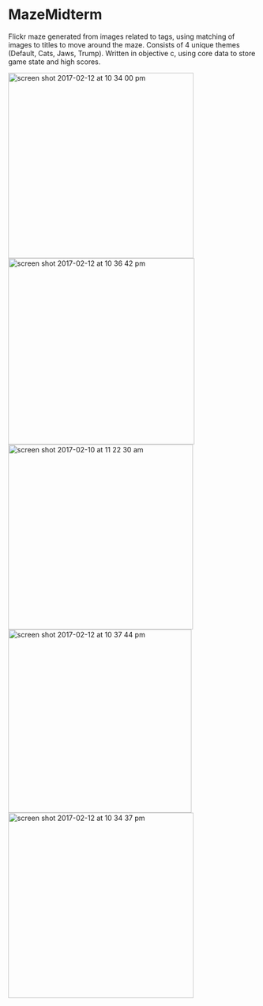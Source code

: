 # MazeMidterm

Flickr maze generated from images related to tags, using matching of images to titles to move around the maze.
Consists of 4 unique themes (Default, Cats, Jaws, Trump).
Written in objective c, using core data to store game state and high scores.

<img width="375" alt="screen shot 2017-02-12 at 10 34 00 pm" src="https://cloud.githubusercontent.com/assets/22183710/22870406/11729d12-f175-11e6-8b96-c226cfad55ed.png">

<img width="377" alt="screen shot 2017-02-12 at 10 36 42 pm" src="https://cloud.githubusercontent.com/assets/22183710/22870414/1dba8166-f175-11e6-8320-3bb1099d48b1.png">

<img width="374" alt="screen shot 2017-02-10 at 11 22 30 am" src="https://cloud.githubusercontent.com/assets/22183710/22870416/25698010-f175-11e6-85ab-79023773f024.png">

<img width="371" alt="screen shot 2017-02-12 at 10 37 44 pm" src="https://cloud.githubusercontent.com/assets/22183710/22870421/2f3fe8c2-f175-11e6-93f6-eb7653a14941.png">

<img width="375" alt="screen shot 2017-02-12 at 10 34 37 pm" src="https://cloud.githubusercontent.com/assets/22183710/22870424/320d17e6-f175-11e6-99d2-676664cc1cd2.png">
